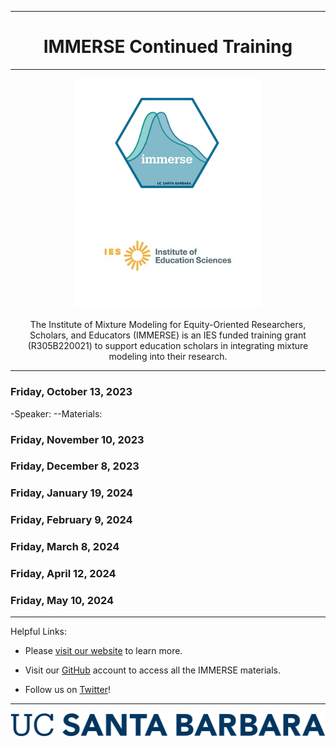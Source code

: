 

------------------------------------------------------------------------

<center>

<h1>IMMERSE  Continued Training </h1>

</center>

------------------------------------------------------------------------

<center>

<img src="images/immerse_hex_small.png" width="300"/> <img src="images/IESNewLogo.jpg" width="300"/>


The Institute of Mixture Modeling for Equity-Oriented Researchers, Scholars, and Educators (IMMERSE) is an IES funded training grant (R305B220021) to support education scholars in integrating mixture modeling into their research.

</center>


------------------------------------------------------------------------
### Friday, October 13, 2023
-Speaker:
--Materials:

### Friday, November 10, 2023

### Friday, December 8, 2023

### Friday, January 19, 2024

### Friday, February 9, 2024

### Friday, March 8, 2024

### Friday, April 12, 2024

### Friday, May 10, 2024




------------------------------------------------------------------------

Helpful Links:

-   Please [visit our website](https://immerse.education.ucsb.edu/) to learn more.

-   Visit our [GitHub](https://github.com/immerse-ucsb) account to access all the IMMERSE materials.

-   Follow us on [Twitter](https://twitter.com/IMMERSE_UCSB)!

------------------------------------------------------------------------

![](images/UCSB_Navy_mark.png)
